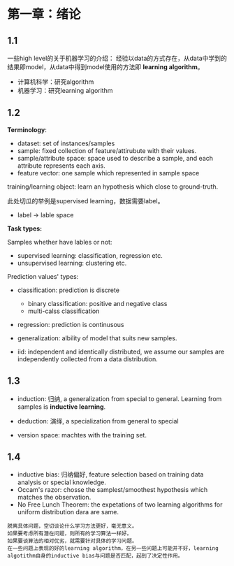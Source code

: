 # 第一章：绪论

## 1.1
一些high level的关于机器学习的介绍：
经验以data的方式存在，从data中学到的结果即model，从data中得到model使用的方法即 **learning algorithm**。
- 计算机科学：研究algorithm
- 机器学习：研究learning algorithm


## 1.2
**Terminology**:
- dataset: set of instances/samples
- sample: fixed collection of feature/attirubute with their values.
- sample/attribute space: space used to describe a sample, and each attribute represents each axis.
- feature vector: one sample which represented in sample space

training/learning object: learn an hypothesis which close to ground-truth.

此处切瓜的举例是supervised learning，数据需要label。
- label -> lable space

**Task types:**

Samples whether have lables or not:
- supervised learning: classification, regression etc.
- unsupervised learning: clustering etc.

Prediction values' types:
- classification: prediction is discrete
	- binary classification: positive and negative class
	- multi-calss classification
- regression: prediction is continusous


- generalization: albility of model that suits new samples.
- iid: independent and identically distributed, we assume our samples are independently collected from a data distribution.

## 1.3
- induction: 归纳, a generalization from special to general. Learning from samples is **inductive learning**.
- deduction: 演绎, a specialization from general to special

- version space: machtes with the training set.

## 1.4
- inductive bias: 归纳偏好, feature selection based on training data analysis or special knowledge.
- Occam's razor: chosse the samplest/smoothest hypothesis which matches the observation.
- No Free Lunch Theorem: the expetations of two learning algorithms for uniform distribution dara are same. 

```
脱离具体问题，空切谈论什么学习方法更好，毫无意义。
如果要考虑所有潜在问题，则所有的学习算法一样好。
如果要谈算法的相对优劣，就需要针对具体的学习问题。
在一些问题上表现的好的learning algorithm，在另一些问题上可能并不好，learning algotithm自身的inductive bias与问题是否匹配，起到了决定性作用。
```

